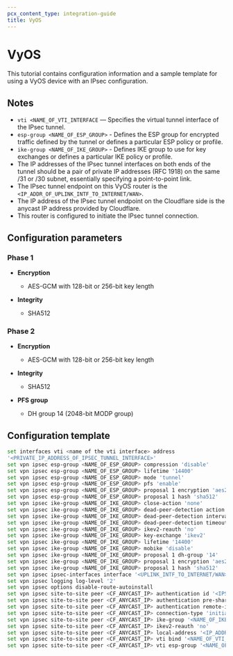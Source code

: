 ```yaml
---
pcx_content_type: integration-guide
title: VyOS
---
```


# VyOS

This tutorial contains configuration information and a sample template for using a VyOS device with an IPsec configuration.

## Notes

- `vti <NAME_OF_VTI_INTERFACE` — Specifies the virtual tunnel interface of the IPsec tunnel.
- `esp-group <NAME_OF_ESP_GROUP>` - Defines the ESP group for encrypted traffic defined by the tunnel or defines a particular ESP policy or profile.
- `ike-group <NAME_OF_IKE_GROUP>` - Defines IKE group to use for key exchanges or defines a particular IKE policy or profile.
- The IP addresses of the IPsec tunnel interfaces on both ends of the tunnel should be a pair of private IP addresses (RFC 1918) on the same /31 or /30 subnet, essentially specifying a point-to-point link.
- The IPsec tunnel endpoint on this VyOS router is the `<IP_ADDR_OF_UPLINK_INTF_TO_INTERNET/WAN>`.
- The IP address of the IPsec tunnel endpoint on the Cloudflare side is the anycast IP address provided by Cloudflare.
- This router is configured to initiate the IPsec tunnel connection.

## Configuration parameters

### Phase 1

- **Encryption**
    - AES-GCM with 128-bit or 256-bit key length

- **Integrity**
    - SHA512

### Phase 2

- **Encryption**
    - AES-GCM with 128-bit or 256-bit key length

- **Integrity**
    - SHA512

- **PFS group**
    - DH group 14 (2048-bit MODP group)

## Configuration template

```bash
set interfaces vti <name of the vti interface> address
'<PRIVATE_IP_ADDRESS_OF_IPSEC_TUNNEL_INTERFACE>'
set vpn ipsec esp-group <NAME_OF_ESP_GROUP> compression 'disable'
set vpn ipsec esp-group <NAME_OF_ESP_GROUP> lifetime '14400'
set vpn ipsec esp-group <NAME_OF_ESP_GROUP> mode 'tunnel'
set vpn ipsec esp-group <NAME_OF_ESP_GROUP> pfs 'enable'
set vpn ipsec esp-group <NAME_OF_ESP_GROUP> proposal 1 encryption 'aes256gcm128'
set vpn ipsec esp-group <NAME_OF_ESP_GROUP> proposal 1 hash 'sha512'
set vpn ipsec ike-group <NAME_OF_IKE_GROUP> close-action 'none'
set vpn ipsec ike-group <NAME_OF_IKE_GROUP> dead-peer-detection action 'restart'
set vpn ipsec ike-group <NAME_OF_IKE_GROUP> dead-peer-detection interval '30'
set vpn ipsec ike-group <NAME_OF_IKE_GROUP> dead-peer-detection timeout '120'
set vpn ipsec ike-group <NAME_OF_IKE_GROUP> ikev2-reauth 'no'
set vpn ipsec ike-group <NAME_OF_IKE_GROUP> key-exchange 'ikev2'
set vpn ipsec ike-group <NAME_OF_IKE_GROUP> lifetime '14400'
set vpn ipsec ike-group <NAME_OF_IKE_GROUP> mobike 'disable'
set vpn ipsec ike-group <NAME_OF_IKE_GROUP> proposal 1 dh-group '14'
set vpn ipsec ike-group <NAME_OF_IKE_GROUP> proposal 1 encryption 'aes256gcm128'
set vpn ipsec ike-group <NAME_OF_IKE_GROUP> proposal 1 hash 'sha512'
set vpn ipsec ipsec-interfaces interface '<UPLINK_INTF_TO_INTERNET/WAN>'
set vpn ipsec logging log-level '2'
set vpn ipsec options disable-route-autoinstall
set vpn ipsec site-to-site peer <CF_ANYCAST_IP> authentication id '<IPSEC_ID_STRING_IN_RESULT_OF_PSK_KEY-GEN_VIA_CF_API>'
set vpn ipsec site-to-site peer <CF_ANYCAST_IP> authentication pre-shared-secret '<PSK_KEY_STRING_GENERATED_VIA_CF_API>'
set vpn ipsec site-to-site peer <CF_ANYCAST_IP> authentication remote-id '<CF_ANYCAST_IP>'
set vpn ipsec site-to-site peer <CF_ANYCAST_IP> connection-type 'initiate'
set vpn ipsec site-to-site peer <CF_ANYCAST_IP> ike-group '<NAME_OF_IKE_GROUP>'
set vpn ipsec site-to-site peer <CF_ANYCAST_IP> ikev2-reauth 'no'
set vpn ipsec site-to-site peer <CF_ANYCAST_IP> local-address '<IP_ADDR_OF_UPLINK_INTF_TO_INTERNET/WAN>'
set vpn ipsec site-to-site peer <CF_ANYCAST_IP> vti bind '<NAME_OF_VTI_INTERFACE>'
set vpn ipsec site-to-site peer <CF_ANYCAST_IP> vti esp-group '<NAME_OF_ESP_GROUP>'
```